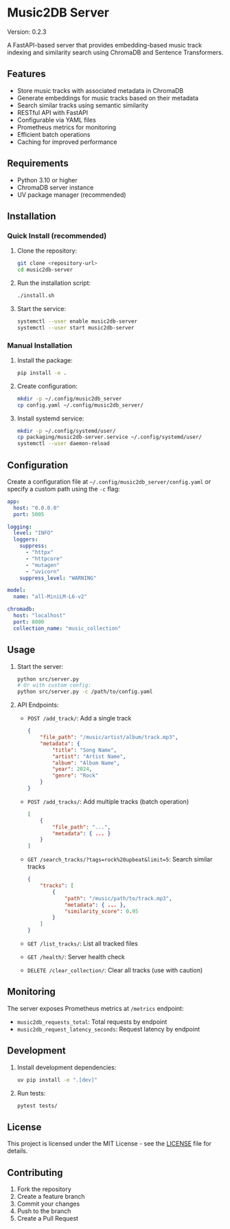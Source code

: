 
# Music2DB Server

Version: 0.2.3

A FastAPI-based server that provides embedding-based music track indexing and similarity search using ChromaDB and Sentence Transformers.

## Features

- Store music tracks with associated metadata in ChromaDB
- Generate embeddings for music tracks based on their metadata
- Search similar tracks using semantic similarity
- RESTful API with FastAPI
- Configurable via YAML files
- Prometheus metrics for monitoring
- Efficient batch operations
- Caching for improved performance

## Requirements

- Python 3.10 or higher
- ChromaDB server instance
- UV package manager (recommended)

## Installation

### Quick Install (recommended)

1. Clone the repository:

    ```bash
    git clone <repository-url>
    cd music2db-server
    ```

2. Run the installation script:

    ```bash
    ./install.sh
    ```

3. Start the service:

    ```bash
    systemctl --user enable music2db-server
    systemctl --user start music2db-server
    ```

### Manual Installation

1. Install the package:

    ```bash
    pip install -e .
    ```

2. Create configuration:

    ```bash
    mkdir -p ~/.config/music2db_server
    cp config.yaml ~/.config/music2db_server/
    ```

3. Install systemd service:

    ```bash
    mkdir -p ~/.config/systemd/user/
    cp packaging/music2db-server.service ~/.config/systemd/user/
    systemctl --user daemon-reload
    ```

## Configuration

Create a configuration file at `~/.config/music2db_server/config.yaml` or specify a custom path using the `-c` flag:

```yaml
app:
  host: "0.0.0.0"
  port: 5005

logging:
  level: "INFO"
  loggers:
    suppress:
      - "httpx"
      - "httpcore"
      - "mutagen"
      - "uvicorn"
    suppress_level: "WARNING"

model:
  name: "all-MiniLM-L6-v2"

chromadb:
  host: "localhost"
  port: 8000
  collection_name: "music_collection"
```

## Usage

1. Start the server:

    ```bash
    python src/server.py
    # Or with custom config:
    python src/server.py -c /path/to/config.yaml
    ```

2. API Endpoints:

    - `POST /add_track/`: Add a single track

        ```json
        {
            "file_path": "/music/artist/album/track.mp3",
            "metadata": {
                "title": "Song Name",
                "artist": "Artist Name",
                "album": "Album Name",
                "year": 2024,
                "genre": "Rock"
            }
        }
        ```

    - `POST /add_tracks/`: Add multiple tracks (batch operation)
  
        ```json
        [
            {
                "file_path": "...",
                "metadata": { ... }
            }
        ]
        ```

    - `GET /search_tracks/?tags=rock%20upbeat&limit=5`: Search similar tracks

        ```json
        {
            "tracks": [
                {
                    "path": "/music/path/to/track.mp3",
                    "metadata": { ... },
                    "similarity_score": 0.95
                }
            ]
        }
        ```

    - `GET /list_tracks/`: List all tracked files
    - `GET /health/`: Server health check
    - `DELETE /clear_collection/`: Clear all tracks (use with caution)

## Monitoring

The server exposes Prometheus metrics at `/metrics` endpoint:

- `music2db_requests_total`: Total requests by endpoint
- `music2db_request_latency_seconds`: Request latency by endpoint

## Development

1. Install development dependencies:

    ```bash
    uv pip install -e ".[dev]"
    ```

2. Run tests:

    ```bash
    pytest tests/
    ```

## License

This project is licensed under the MIT License - see the [LICENSE](LICENSE) file for details.

## Contributing

1. Fork the repository
2. Create a feature branch
3. Commit your changes
4. Push to the branch
5. Create a Pull Request
